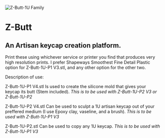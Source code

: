 ![Z-Butt-1U Family](https://github.com/imyownyear/Z-Butt/blob/master/ZappyCappys-Z-Butt%20v4%20v3.png?raw=true)

# Z-Butt
## An Artisan keycap creation platform.

Print these using whichever service or printer you find that produces very high resolution prints.
I prefer Shapeways Smoothest Fine Detail Plastic option for Z-Butt-1U-P1 V3.stl, and any other option for the other two.

Description of use:

Z-Butt-1U-P1 V4.stl 
    Is used to create the silicone mold that gives your keycap its butt (Stem included).
    *This is to be used with Z-Butt-1U-P2 V3 or Z-Butt-1U-P2*
    
   
Z-Butt-1U-P2 V4.stl
    Can be used to sculpt a 1U artisan keycap out of your preffered medium (I use Epoxy clay, vaseline, and a brush).
    *This is to be used with Z-Butt-1U-P1 V3*
    
    
Z-Butt-1U-P2.stl
    Can be used to copy any 1U keycap. 
    *This is to be used with Z-Butt-1U-P1 V3*
